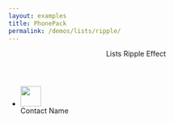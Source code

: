 ```yaml
---
layout: examples
title: PhonePack
permalink: /demos/lists/ripple/
---
```

<header class="header header--shadow">
    <div class="header__title">Lists Ripple Effect</div>
</header>

<section class="content has-header">
    <ul class="list">
        <li class="list__item list__item--separator-pushed ripple">
            <div class="list__primary">
                <img src="http://lorempixel.com/60/60/people/1" width="40" height="40" class="img-circle">
            </div>
            <div class="list__content"> Contact Name </div>
            <div class="list__secondary">
                <i class="icon mdi mdi-phone text-grey"></i>
            </div>
        </li>
    </ul>
</section>
